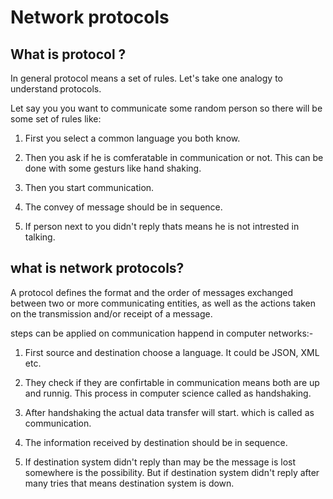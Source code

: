 # Network protocols

## What is protocol ?

In general protocol means a set of rules. Let's take one analogy to understand protocols.

Let say you you want to communicate some random person so there will be some set of rules like:

1. First you select a common language you both know.

2. Then you ask if he is comferatable in communication or not. This can be done with some gesturs like hand shaking.

3. Then you start communication.

4. The convey of message should be in sequence.

5. If person next to you didn't reply thats means he is not intrested in talking.

## what is network protocols?

A protocol defines the format and the order of messages exchanged between two or more communicating entities, as well as the actions taken on the transmission and/or receipt of a message.

steps can be applied on communication happend in computer networks:-

1. First source and destination choose a language. It could be JSON, XML etc.

2. They check if they are confirtable in communication means both are up and runnig. This process in computer science called as handshaking.

3. After handshaking the actual data transfer will start. which is called as communication.

4. The information received by destination should be in sequence.

5. If destination system didn't reply than may be the message is lost somewhere is the possibility. But if destination system didn't reply after many tries that means destination system is down.

